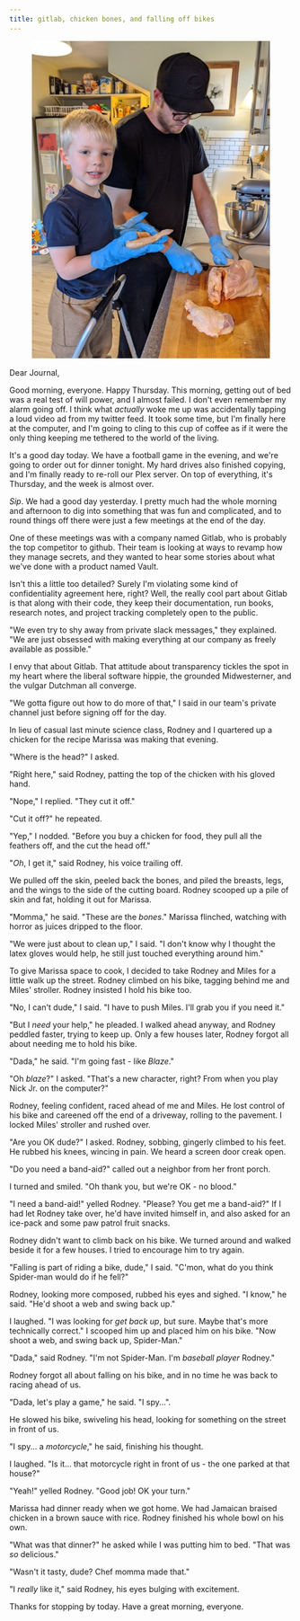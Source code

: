 ```yaml
---
title: gitlab, chicken bones, and falling off bikes
---
```


<figure>
  <a href="/images/banners/2020-10-08.jpg">
    <img alt="banner" src="/images/banners/2020-10-08.jpg"/>
  </a>
</figure>

Dear Journal,

Good morning, everyone.  Happy Thursday.  This morning, getting out of
bed was a real test of will power, and I almost failed.  I don't even
remember my alarm going off.  I think what _actually_ woke me up was
accidentally tapping a loud video ad from my twitter feed.  It took
some time, but I'm finally here at the computer, and I'm going to
cling to this cup of coffee as if it were the only thing keeping me
tethered to the world of the living.

It's a good day today.  We have a football game in the evening, and
we're going to order out for dinner tonight.  My hard drives also
finished copying, and I'm finally ready to re-roll our Plex server.
On top of everything, it's Thursday, and the week is almost over.

_Sip_.  We had a good day yesterday.  I pretty much had the whole
morning and afternoon to dig into something that was fun and
complicated, and to round things off there were just a few meetings at
the end of the day.

One of these meetings was with a company named Gitlab, who is probably
the top competitor to github.  Their team is looking at ways to revamp
how they manage secrets, and they wanted to hear some stories about
what we've done with a product named Vault.

Isn't this a little too detailed?  Surely I'm violating some kind of
confidentiality agreement here, right?  Well, the really cool part
about Gitlab is that along with their code, they keep their
documentation, run books, research notes, and project tracking
completely open to the public.

"We even try to shy away from private slack messages," they explained.
"We are just obsessed with making everything at our company as freely
available as possible."

I envy that about Gitlab.  That attitude about transparency tickles
the spot in my heart where the liberal software hippie, the grounded
Midwesterner, and the vulgar Dutchman all converge.

"We gotta figure out how to do more of that," I said in our team's
private channel just before signing off for the day.

In lieu of casual last minute science class, Rodney and I quartered up
a chicken for the recipe Marissa was making that evening.

"Where is the head?" I asked.

"Right here," said Rodney, patting the top of the chicken with his
gloved hand.

"Nope," I replied.  "They cut it off."

"Cut it off?" he repeated.

"Yep," I nodded.  "Before you buy a chicken for food, they pull all
the feathers off, and the cut the head off."

"_Oh_, I get it," said Rodney, his voice trailing off.

We pulled off the skin, peeled back the bones, and piled the breasts,
legs, and the wings to the side of the cutting board.  Rodney scooped
up a pile of skin and fat, holding it out for Marissa.

"Momma," he said.  "These are the _bones_."  Marissa flinched,
watching with horror as juices dripped to the floor.

"We were just about to clean up," I said.  "I don't know why I thought
the latex gloves would help, he still just touched everything around
him."

To give Marissa space to cook, I decided to take Rodney and Miles for
a little walk up the street.  Rodney climbed on his bike, tagging
behind me and Miles' stroller.  Rodney insisted I hold his bike too.

"No, I can't dude," I said.  "I have to push Miles.  I'll grab you if
you need it."

"But I _need_ your help," he pleaded.  I walked ahead anyway, and
Rodney peddled faster, trying to keep up.  Only a few houses later,
Rodney forgot all about needing me to hold his bike.

"Dada," he said.  "I'm going fast - like _Blaze_."

"Oh _blaze_?" I asked.  "That's a new character, right?  From when you
play Nick Jr. on the computer?"

Rodney, feeling confident, raced ahead of me and Miles.  He lost
control of his bike and careened off the end of a driveway, rolling to
the pavement.  I locked Miles' stroller and rushed over.

"Are you OK dude?" I asked.  Rodney, sobbing, gingerly climbed to his
feet.  He rubbed his knees, wincing in pain.  We heard a screen door
creak open.

"Do you need a band-aid?" called out a neighbor from her front porch.

I turned and smiled.  "Oh thank you, but we're OK - no blood."

"I need a band-aid!" yelled Rodney.  "Please?  You get me a band-aid?"
If I had let Rodney take over, he'd have invited himself in, and also
asked for an ice-pack and some paw patrol fruit snacks.

Rodney didn't want to climb back on his bike.  We turned around and
walked beside it for a few houses.  I tried to encourage him to try
again.

"Falling is part of riding a bike, dude," I said.  "C'mon, what do you
think Spider-man would do if he fell?"

Rodney, looking more composed, rubbed his eyes and sighed.  "I know,"
he said.  "He'd shoot a web and swing back up."

I laughed.  "I was looking for _get back up_, but sure.  Maybe that's
more technically correct."  I scooped him up and placed him on his
bike.  "Now shoot a web, and swing back up, Spider-Man."

"Dada," said Rodney.  "I'm not Spider-Man.  I'm _baseball player_
Rodney."

Rodney forgot all about falling on his bike, and in no time he was
back to racing ahead of us.

"Dada, let's play a game," he said.  "I spy...".

He slowed his bike, swiveling his head, looking for something on the
street in front of us.

"I spy... a _motorcycle_," he said, finishing his thought.

I laughed.  "Is it... that motorcycle right in front of us - the one
parked at that house?"

"Yeah!" yelled Rodney.  "Good job!  OK your turn."

Marissa had dinner ready when we got home.  We had Jamaican braised
chicken in a brown sauce with rice.  Rodney finished his whole bowl on
his own.

"What was that dinner?" he asked while I was putting him to bed.
"That was _so_ delicious."

"Wasn't it tasty, dude?  Chef momma made that."

"I _really_ like it," said Rodney, his eyes bulging with excitement.

Thanks for stopping by today.  Have a great morning, everyone.
